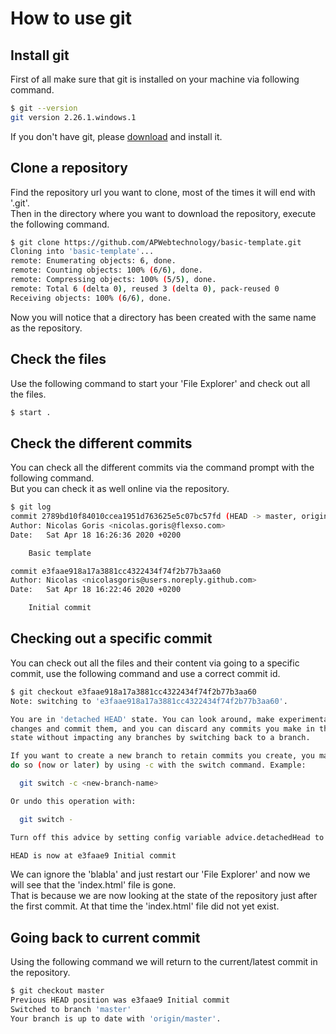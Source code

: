 # How to use git
## Install git
First of all make sure that git is installed on your machine via following command.
```bash
$ git --version
git version 2.26.1.windows.1
```
If you don't have git, please [download](https://git-scm.com/download/win) and install it.
## Clone a repository
Find the repository url you want to clone, most of the times it will end with '.git'.\
Then in the directory where you want to download the repository, execute the following command.
```bash
$ git clone https://github.com/APWebtechnology/basic-template.git
Cloning into 'basic-template'...
remote: Enumerating objects: 6, done.
remote: Counting objects: 100% (6/6), done.
remote: Compressing objects: 100% (5/5), done.
remote: Total 6 (delta 0), reused 3 (delta 0), pack-reused 0
Receiving objects: 100% (6/6), done.
```
Now you will notice that a directory has been created with the same name as the repository.
## Check the files
Use the following command to start your 'File Explorer' and check out all the files.
```bash
$ start .
```
## Check the different commits
You can check all the different commits via the command prompt with the following command.\
But you can check it as well online via the repository.
```bash
$ git log
commit 2789bd10f84010ccea1951d763625e5c07bc57fd (HEAD -> master, origin/master, origin/HEAD)
Author: Nicolas Goris <nicolas.goris@flexso.com>
Date:   Sat Apr 18 16:26:36 2020 +0200

    Basic template

commit e3faae918a17a3881cc4322434f74f2b77b3aa60
Author: Nicolas <nicolasgoris@users.noreply.github.com>
Date:   Sat Apr 18 16:22:46 2020 +0200

    Initial commit
```
## Checking out a specific commit
You can check out all the files and their content via going to a specific commit, use the following command and use a correct commit id.
```bash
$ git checkout e3faae918a17a3881cc4322434f74f2b77b3aa60
Note: switching to 'e3faae918a17a3881cc4322434f74f2b77b3aa60'.

You are in 'detached HEAD' state. You can look around, make experimental
changes and commit them, and you can discard any commits you make in this
state without impacting any branches by switching back to a branch.

If you want to create a new branch to retain commits you create, you may
do so (now or later) by using -c with the switch command. Example:

  git switch -c <new-branch-name>

Or undo this operation with:

  git switch -

Turn off this advice by setting config variable advice.detachedHead to false

HEAD is now at e3faae9 Initial commit
```
We can ignore the 'blabla' and just restart our 'File Explorer' and now we will see that the 'index.html' file is gone.\
That is because we are now looking at the state of the repository just after the first commit. At that time the 'index.html' file did not yet exist.
## Going back to current commit
Using the following command we will return to the current/latest commit in the repository.
```bash
$ git checkout master
Previous HEAD position was e3faae9 Initial commit
Switched to branch 'master'
Your branch is up to date with 'origin/master'.
```
